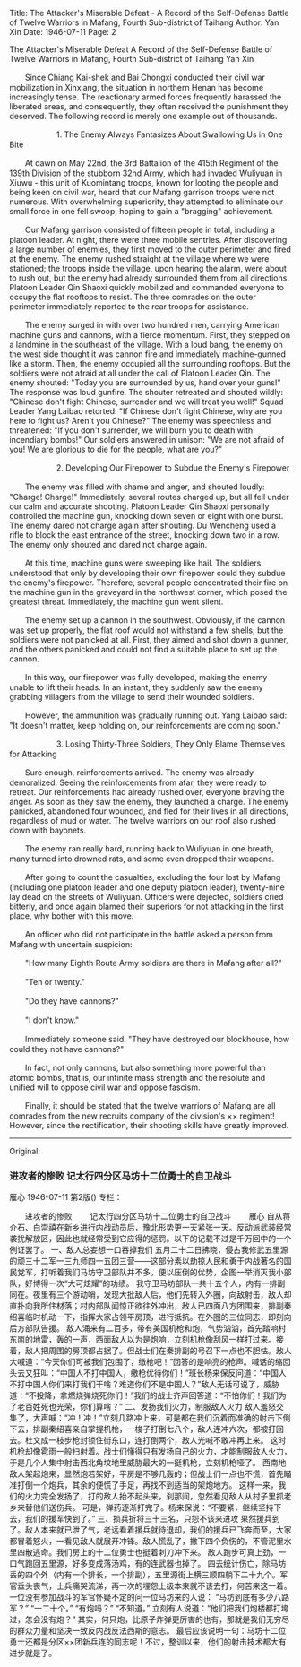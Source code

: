 Title: The Attacker's Miserable Defeat - A Record of the Self-Defense Battle of Twelve Warriors in Mafang, Fourth Sub-district of Taihang
Author: Yan Xin
Date: 1946-07-11
Page: 2

The Attacker's Miserable Defeat
A Record of the Self-Defense Battle of Twelve Warriors in Mafang, Fourth Sub-district of Taihang
Yan Xin

　　Since Chiang Kai-shek and Bai Chongxi conducted their civil war mobilization in Xinxiang, the situation in northern Henan has become increasingly tense. The reactionary armed forces frequently harassed the liberated areas, and consequently, they often received the punishment they deserved. The following record is merely one example out of thousands.

　　　　　　1. The Enemy Always Fantasizes About Swallowing Us in One Bite

　　At dawn on May 22nd, the 3rd Battalion of the 415th Regiment of the 139th Division of the stubborn 32nd Army, which had invaded Wuliyuan in Xiuwu - this unit of Kuomintang troops, known for looting the people and being keen on civil war, heard that our Mafang garrison troops were not numerous. With overwhelming superiority, they attempted to eliminate our small force in one fell swoop, hoping to gain a "bragging" achievement.

　　Our Mafang garrison consisted of fifteen people in total, including a platoon leader. At night, there were three mobile sentries. After discovering a large number of enemies, they first moved to the outer perimeter and fired at the enemy. The enemy rushed straight at the village where we were stationed; the troops inside the village, upon hearing the alarm, were about to rush out, but the enemy had already surrounded them from all directions. Platoon Leader Qin Shaoxi quickly mobilized and commanded everyone to occupy the flat rooftops to resist. The three comrades on the outer perimeter immediately reported to the rear troops for assistance.

　　The enemy surged in with over two hundred men, carrying American machine guns and cannons, with a fierce momentum. First, they stepped on a landmine in the southeast of the village. With a loud bang, the enemy on the west side thought it was cannon fire and immediately machine-gunned like a storm. Then, the enemy occupied all the surrounding rooftops. But the soldiers were not afraid at all under the call of Platoon Leader Qin. The enemy shouted: "Today you are surrounded by us, hand over your guns!" The response was loud gunfire. The shouter retreated and shouted wildly: "Chinese don't fight Chinese, surrender and we will treat you well!" Squad Leader Yang Laibao retorted: "If Chinese don't fight Chinese, why are you here to fight us? Aren't you Chinese?" The enemy was speechless and threatened: "If you don't surrender, we will burn you to death with incendiary bombs!" Our soldiers answered in unison: "We are not afraid of you! We are glorious to die for the people, what are you?"

　　　　　　2. Developing Our Firepower to Subdue the Enemy's Firepower

　　The enemy was filled with shame and anger, and shouted loudly: "Charge! Charge!" Immediately, several routes charged up, but all fell under our calm and accurate shooting. Platoon Leader Qin Shaoxi personally controlled the machine gun, knocking down seven or eight with one burst. The enemy dared not charge again after shouting. Du Wencheng used a rifle to block the east entrance of the street, knocking down two in a row. The enemy only shouted and dared not charge again.

　　At this time, machine guns were sweeping like hail. The soldiers understood that only by developing their own firepower could they subdue the enemy's firepower. Therefore, several people concentrated their fire on the machine gun in the graveyard in the northwest corner, which posed the greatest threat. Immediately, the machine gun went silent.

　　The enemy set up a cannon in the southwest. Obviously, if the cannon was set up properly, the flat roof would not withstand a few shells; but the soldiers were not panicked at all. First, they aimed and shot down a gunner, and the others panicked and could not find a suitable place to set up the cannon.

　　In this way, our firepower was fully developed, making the enemy unable to lift their heads. In an instant, they suddenly saw the enemy grabbing villagers from the village to send their wounded soldiers.

　　However, the ammunition was gradually running out. Yang Laibao said: "It doesn't matter, keep holding on, our reinforcements are coming soon."

　　　　　　3. Losing Thirty-Three Soldiers, They Only Blame Themselves for Attacking

　　Sure enough, reinforcements arrived. The enemy was already demoralized. Seeing the reinforcements from afar, they were ready to retreat. Our reinforcements had already rushed over, everyone braving the anger. As soon as they saw the enemy, they launched a charge. The enemy panicked, abandoned four wounded, and fled for their lives in all directions, regardless of mud or water. The twelve warriors on our roof also rushed down with bayonets.

　　The enemy ran really hard, running back to Wuliyuan in one breath, many turned into drowned rats, and some even dropped their weapons.

　　After going to count the casualties, excluding the four lost by Mafang (including one platoon leader and one deputy platoon leader), twenty-nine lay dead on the streets of Wuliyuan. Officers were dejected, soldiers cried bitterly, and once again blamed their superiors for not attacking in the first place, why bother with this move.

　　An officer who did not participate in the battle asked a person from Mafang with uncertain suspicion:

　　"How many Eighth Route Army soldiers are there in Mafang after all?"

　　"Ten or twenty."

　　"Do they have cannons?"

　　"I don't know."

　　Immediately someone said: "They have destroyed our blockhouse, how could they not have cannons?"

　　In fact, not only cannons, but also something more powerful than atomic bombs, that is, our infinite mass strength and the resolute and unified will to oppose civil war and oppose fascism.

　　Finally, it should be stated that the twelve warriors of Mafang are all comrades from the new recruits company of the division's ×× regiment! However, since the rectification, their shooting skills have greatly improved.



<hr /> 

Original: 


### 进攻者的惨败  记太行四分区马坊十二位勇士的自卫战斗
雁心
1946-07-11
第2版()
专栏：

　　进攻者的惨败
　　记太行四分区马坊十二位勇士的自卫战斗
　　雁心
    自从蒋介石、白崇禧在新乡进行内战动员后，豫北形势更一天紧张一天。反动派武装经常袭扰解放区，因此也就经常受到它应得的惩罚。以下的记载不过是千万回中的一个例证罢了。
            一、敌人总妄想一口吞掉我们
    五月二十二日拂晓，侵占我修武五里源的顽三十二军一三九师四一五团三营——这部分素以劫掠人民和勇于内战著名的国民党军，打听着我们马坊守卫部队并不多，便以压倒的优势，企图一举消灭我小部队，好博得一次“大可炫耀”的功绩。
    我守卫马坊部队一共十五个人，内有一排副同在。夜里有三个游动哨，发现大批敌人后，他们先转入外圈，向敌射击，敌人却直扑向我所住材落；村内部队闻惊正欲往外冲出，敌人已四面八方团围来，排副秦绍喜临时机动一下，指挥大家占领平房顶，进行抵抗。在外圈的三位同志，即刻向后方部队告援。
    敌人涌来有二百多，带有美国机枪和炮，气势汹汹，首先踏响村东南的地雷，轰的一声，西面敌人以为是炮响，立刻机枪像刮风一样打过来。接着，敌人把周围的房顶都占据了。但战士们在秦排副的号召下一点也不胆怯。敌人大喊道：“今天你们可被我们包围了，缴枪吧！”回答的是响亮的枪声。喊话的缩回头去又狂叫：“中国人不打中国人，缴枪优待你们！”班长杨来保反问道：“中国人不打中国人你们来打我们干啥？难道你们不是中国人？”敌人无话可说了，威胁道：“不投降，拿燃烧弹烧死你们！”我们的战士齐声回答道：“不怕你们！我们为了老百姓死也光荣，你们算啥？”
            二、发扬我们火力，制服敌人火力
    敌人羞怒交集了，大声喊：“冲！冲！”立刻几路冲上来，可是都在我们沉着而准确的射击下倒下去，排副秦绍喜亲自掌握机枪，一梭子打倒七八个，敌人连冲六次，都被打回去。杜文成一枝步枪封锁住街东口，连打倒两个，敌人光喊不敢冲再上来。
    这时机枪却像雹雨一般扫射着。战士们懂得只有发扬自己的火力，才能制服敌人火力，于是几个人集中射击西北角坟地里威胁最大的一挺机枪，立刻机枪哑了。
    西南地敌人架起炮来，显然炮若架好，平房是不够几轰的；但战士们一点也不慌，首先瞄准打倒一个炮兵，其余的便慌了手足，再找不到适当的架炮地方。
    这样一来，我们的火力完全发扬了，打的敌人抬不起头来，刹那间，忽然看见敌人从村子里抓老乡来替他们送伤兵。
    可是，弹药逐渐打完了。杨来保说：“不要紧，继续坚持下去，我们的援军快到了。”
            三、损兵折将三十三名，只怨不该来进攻
    果然援兵到了。敌人本来就已泄了气，老远看着援兵就待退却，我们的援兵已飞奔而至，大家都冒着怒火，一看见敌人就展开冲锋。敌人慌乱了，撇下四个负伤的，不管泥里水里四散逃命。我们房上的十二位勇士也挺着刺刀冲下来。
    敌人跑步可真上劲，一口气跑回五里源，好多变成落汤鸡，有的连武器也掉了。
    四去统计伤亡，除马坊丢的四个外（内有一个排长，一个排副），五里源街上横三顺四躺下二十九个。军官垂头丧气，士兵痛哭流涕，再一次的埋怨上级本来就不该去打，何苦来这一着。
    一位没有参加战斗的军官怀疑不定的问一位马坊来的人说：
    “马坊到底有多少八路军？”
    “一二十个。”
    “有炮吗？”
    “不知道。”
    立刻有人说道：“他们把我们炮楼都打垮过，怎会没有炮？”
    其实，何只炮，比原子炸弹更厉害的也有，那就是我们无穷尽的群众力量和坚决一致反内战反法西斯的意志。
    最后应该说明一句：马坊十二位勇士还都是分区××团新兵连的同志呢！不过，整训以来，他们的射击技术都大有进步就是了。
